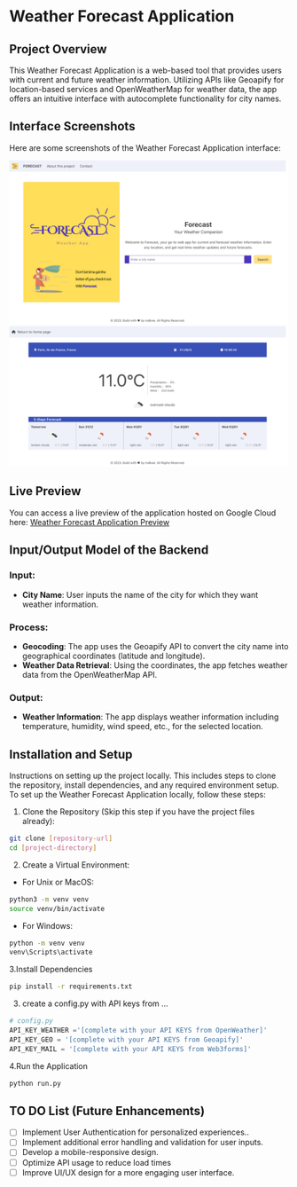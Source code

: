 
# Weather Forecast Application

## Project Overview
This Weather Forecast Application is a web-based tool that provides users with current and future weather information. Utilizing APIs like Geoapify for location-based services and OpenWeatherMap for weather data, the app offers an intuitive interface with autocomplete functionality for city names.

## Interface Screenshots

Here are some screenshots of the Weather Forecast Application interface:

![Forecast. Home page.](app/static/img/html/Forecast_Home.png)
![Forecast. Search page example.](app/static/img/html/Forecast_Search.png)

## Live Preview

You can access a live preview of the application hosted on Google Cloud here: [Weather Forecast Application Preview](URL_TO_GOOGLE_CLOUD_PREVIEW)


## Input/Output Model of the Backend

### Input:
- **City Name**: User inputs the name of the city for which they want weather information.

### Process:
- **Geocoding**: The app uses the Geoapify API to convert the city name into geographical coordinates (latitude and longitude).
- **Weather Data Retrieval**: Using the coordinates, the app fetches weather data from the OpenWeatherMap API.

### Output:
- **Weather Information**: The app displays weather information including temperature, humidity, wind speed, etc., for the selected location.

## Installation and Setup
Instructions on setting up the project locally. This includes steps to clone the repository, install dependencies, and any required environment setup.
To set up the Weather Forecast Application locally, follow these steps:
1. Clone the Repository (Skip this step if you have the project files already):
```bash
git clone [repository-url]
cd [project-directory]
```
2. Create a Virtual Environment:
- For Unix or MacOS:
```bash
python3 -m venv venv
source venv/bin/activate
```
- For Windows:
```bash
python -m venv venv
venv\Scripts\activate
```
3.Install Dependencies
```bash
pip install -r requirements.txt
```

3. create a config.py with API keys from ...
```python
# config.py
API_KEY_WEATHER ='[complete with your API KEYS from OpenWeather]'
API_KEY_GEO = '[complete with your API KEYS from Geoapify]'
API_KEY_MAIL = '[complete with your API KEYS from Web3forms]'
```

4.Run the Application
```bash
python run.py
```
## TO DO List (Future Enhancements)

- [ ] Implement User Authentication for personalized experiences..
- [ ] Implement additional error handling and validation for user inputs.
- [ ] Develop a mobile-responsive design.
- [ ] Optimize API usage to reduce load times
- [ ] Improve UI/UX design for a more engaging user interface.
